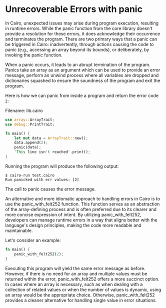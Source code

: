 # Unrecoverable Errors with panic

In Cairo, unexpected issues may arise during program execution, resulting in runtime errors. While the panic function from the core library doesn't provide a resolution for these errors, it does acknowledge their occurrence and terminates the program. There are two primary ways that a panic can be triggered in Cairo: inadvertently, through actions causing the code to panic (e.g., accessing an array beyond its bounds), or deliberately, by invoking the panic function.

When a panic occurs, it leads to an abrupt termination of the program. Panics take an array as an argument which can be used to provide an error message, perform an unwind process where all variables are dropped and dictionaries squashed to ensure the soundness of the program and exit the program.

Here is how we can panic from inside a program and return the error code `2`:

<span class="filename">Filename: lib.cairo</span>

```rust
use array::ArrayTrait;
use debug::PrintTrait;

fn main() {
    let mut data = ArrayTrait::new();
    data.append(2);
    panic(data);
    'This line isn't reached'.print();
}
```

Running the program will produce the following output:

```console
$ cairo-run test.cairo 
Run panicked with err values: [2]
```

The call to panic causes the error message.

An alternative and more idiomatic approach to handling errors in Cairo is to use the panic_with_felt252 function. This function serves as an abstraction of the array-defining process and is often preferred due to its clearer and more concise expression of intent. By utilizing panic_with_felt252, developers can manage runtime errors in a way that aligns better with the language's design principles, making the code more readable and maintainable.

Let's consider an example:

```rust
fn main() {
    panic_with_felt252(2);
}
```
Executing this program will yield the same error message as before. However, if there is no need for an array and multiple values must be returned within the error, panic_with_felt252 offers a more succinct option. In cases where an array is necessary, such as when dealing with a collection of related values or when the number of values is dynamic, using an array would be the appropriate choice. Otherwise, panic_with_felt252 provides a cleaner alternative for handling single value in error situations.